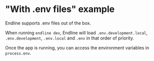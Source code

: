 # "With .env files" example

Endline supports .env files out of the box.

When running `endline dev`, Endline will load `.env.development.local`, `.env.development`, `.env.local` and `.env` in that order of priority.

Once the app is running, you can access the environment variables in `process.env`.
